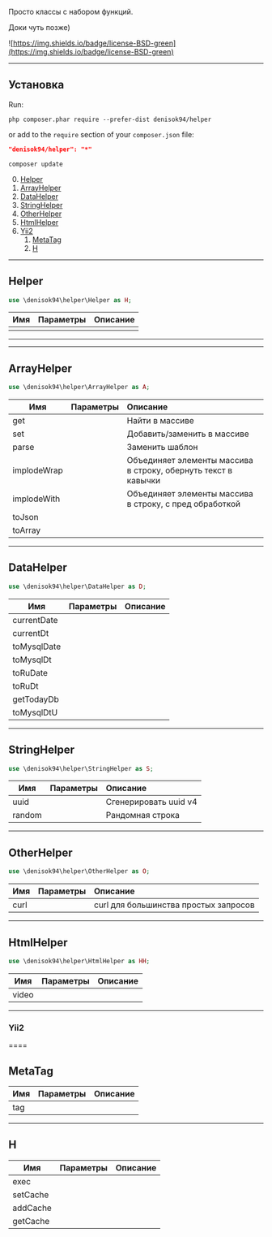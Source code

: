 Просто классы с набором функций.

Доки чуть позже)

![https://img.shields.io/badge/license-BSD-green](https://img.shields.io/badge/license-BSD-green)
___
## Установка

Run:
```
php composer.phar require --prefer-dist denisok94/helper
```

or add to the `require` section of your `composer.json` file:

```json
"denisok94/helper": "*"
```
```
composer update
```

0. [Helper](#Helper)
1. [ArrayHelper](#ArrayHelper)
2. [DataHelper](#DataHelper)
3. [StringHelper](#StringHelper)
4. [OtherHelper](#OtherHelper)
5. [HtmlHelper](#HtmlHelper)
6. [Yii2](#Yii2)
    1. [MetaTag](#MetaTag)
    2. [H](#H)

___
## Helper
```php
use \denisok94\helper\Helper as H;
```

| Имя | Параметры | Описание |
|----------------|:---------:|:----------------|
|  |  |  |
___


___
## ArrayHelper
```php
use \denisok94\helper\ArrayHelper as A;
```

| Имя | Параметры | Описание |
|----------------|:---------:|:----------------|
| get |  | Найти в массиве |
| set |  | Добавить/заменить в массиве |
| parse |  | Заменить шаблон |
| implodeWrap |  |  Объединяет элементы массива в строку, обернуть текст в кавычки |
| implodeWith |  |  Объединяет элементы массива в строку, с пред обработкой |
| toJson |  |  |
| toArray |  |  |
___

## DataHelper
```php
use \denisok94\helper\DataHelper as D;
```

| Имя | Параметры | Описание |
|----------------|:---------:|:----------------|
| currentDate |  |  |
| currentDt |  |  |
| toMysqlDate |  |  |
| toMysqlDt |  |  |
| toRuDate |  |  |
| toRuDt |  |  |
| getTodayDb |  |  |
| toMysqlDtU |  |  |

___
## StringHelper
```php
use \denisok94\helper\StringHelper as S;
```

| Имя | Параметры | Описание |
|----------------|:---------:|:----------------|
| uuid |  | Сгенерировать uuid v4 |
| random |  | Рандомная строка |

___
## OtherHelper
```php
use \denisok94\helper\OtherHelper as O;
```

| Имя | Параметры | Описание |
|----------------|:---------:|:----------------|
| curl |  | curl для большинства простых запросов |

___
## HtmlHelper
```php
use \denisok94\helper\HtmlHelper as HH;
```

| Имя | Параметры | Описание |
|----------------|:---------:|:----------------|
| video |  |  |


___
### Yii2

====
## MetaTag

| Имя | Параметры | Описание |
|----------------|:---------:|:----------------|
| tag |  |  |

___
## H

| Имя | Параметры | Описание |
|----------------|:---------:|:----------------|
| exec |  |  |
| setCache |  |  |
| addCache |  |  |
| getCache |  |  |